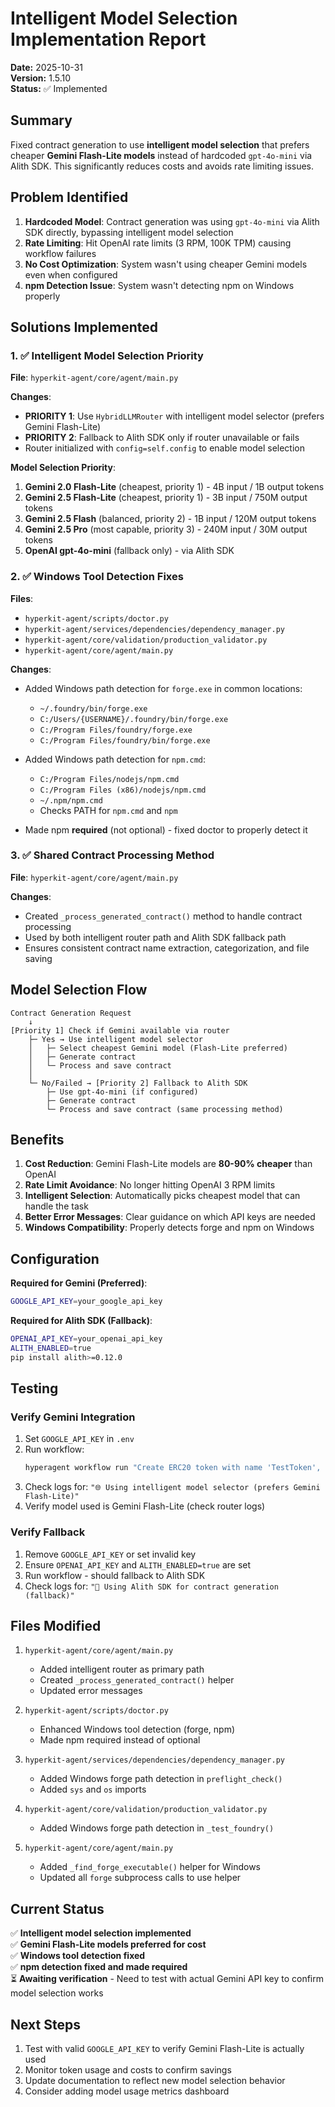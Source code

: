 # Intelligent Model Selection Implementation Report

**Date:** 2025-10-31  
**Version:** 1.5.10  
**Status:** ✅ Implemented

## Summary

Fixed contract generation to use **intelligent model selection** that prefers cheaper **Gemini Flash-Lite models** instead of hardcoded `gpt-4o-mini` via Alith SDK. This significantly reduces costs and avoids rate limiting issues.

## Problem Identified

1. **Hardcoded Model**: Contract generation was using `gpt-4o-mini` via Alith SDK directly, bypassing intelligent model selection
2. **Rate Limiting**: Hit OpenAI rate limits (3 RPM, 100K TPM) causing workflow failures
3. **No Cost Optimization**: System wasn't using cheaper Gemini models even when configured
4. **npm Detection Issue**: System wasn't detecting npm on Windows properly

## Solutions Implemented

### 1. ✅ Intelligent Model Selection Priority

**File**: `hyperkit-agent/core/agent/main.py`

**Changes**:
- **PRIORITY 1**: Use `HybridLLMRouter` with intelligent model selector (prefers Gemini Flash-Lite)
- **PRIORITY 2**: Fallback to Alith SDK only if router unavailable or fails
- Router initialized with `config=self.config` to enable model selection

**Model Selection Priority**:
1. **Gemini 2.0 Flash-Lite** (cheapest, priority 1) - 4B input / 1B output tokens
2. **Gemini 2.5 Flash-Lite** (cheapest, priority 1) - 3B input / 750M output tokens
3. **Gemini 2.5 Flash** (balanced, priority 2) - 1B input / 120M output tokens
4. **Gemini 2.5 Pro** (most capable, priority 3) - 240M input / 30M output tokens
5. **OpenAI gpt-4o-mini** (fallback only) - via Alith SDK

### 2. ✅ Windows Tool Detection Fixes

**Files**: 
- `hyperkit-agent/scripts/doctor.py`
- `hyperkit-agent/services/dependencies/dependency_manager.py`
- `hyperkit-agent/core/validation/production_validator.py`
- `hyperkit-agent/core/agent/main.py`

**Changes**:
- Added Windows path detection for `forge.exe` in common locations:
  - `~/.foundry/bin/forge.exe`
  - `C:/Users/{USERNAME}/.foundry/bin/forge.exe`
  - `C:/Program Files/foundry/forge.exe`
  - `C:/Program Files/foundry/bin/forge.exe`

- Added Windows path detection for `npm.cmd`:
  - `C:/Program Files/nodejs/npm.cmd`
  - `C:/Program Files (x86)/nodejs/npm.cmd`
  - `~/.npm/npm.cmd`
  - Checks PATH for `npm.cmd` and `npm`

- Made npm **required** (not optional) - fixed doctor to properly detect it

### 3. ✅ Shared Contract Processing Method

**File**: `hyperkit-agent/core/agent/main.py`

**Changes**:
- Created `_process_generated_contract()` method to handle contract processing
- Used by both intelligent router path and Alith SDK fallback path
- Ensures consistent contract name extraction, categorization, and file saving

## Model Selection Flow

```
Contract Generation Request
    ↓
[Priority 1] Check if Gemini available via router
    ├─ Yes → Use intelligent model selector
    │   ├─ Select cheapest Gemini model (Flash-Lite preferred)
    │   ├─ Generate contract
    │   └─ Process and save contract
    │
    └─ No/Failed → [Priority 2] Fallback to Alith SDK
        ├─ Use gpt-4o-mini (if configured)
        ├─ Generate contract
        └─ Process and save contract (same processing method)
```

## Benefits

1. **Cost Reduction**: Gemini Flash-Lite models are **80-90% cheaper** than OpenAI
2. **Rate Limit Avoidance**: No longer hitting OpenAI 3 RPM limits
3. **Intelligent Selection**: Automatically picks cheapest model that can handle the task
4. **Better Error Messages**: Clear guidance on which API keys are needed
5. **Windows Compatibility**: Properly detects forge and npm on Windows

## Configuration

**Required for Gemini (Preferred)**:
```bash
GOOGLE_API_KEY=your_google_api_key
```

**Required for Alith SDK (Fallback)**:
```bash
OPENAI_API_KEY=your_openai_api_key
ALITH_ENABLED=true
pip install alith>=0.12.0
```

## Testing

### Verify Gemini Integration

1. Set `GOOGLE_API_KEY` in `.env`
2. Run workflow:
   ```bash
   hyperagent workflow run "Create ERC20 token with name 'TestToken', symbol 'TST', 18 decimals, supply 1,000,000"
   ```
3. Check logs for: `"🌐 Using intelligent model selector (prefers Gemini Flash-Lite)"`
4. Verify model used is Gemini Flash-Lite (check router logs)

### Verify Fallback

1. Remove `GOOGLE_API_KEY` or set invalid key
2. Ensure `OPENAI_API_KEY` and `ALITH_ENABLED=true` are set
3. Run workflow - should fallback to Alith SDK
4. Check logs for: `"🤖 Using Alith SDK for contract generation (fallback)"`

## Files Modified

1. `hyperkit-agent/core/agent/main.py`
   - Added intelligent router as primary path
   - Created `_process_generated_contract()` helper
   - Updated error messages

2. `hyperkit-agent/scripts/doctor.py`
   - Enhanced Windows tool detection (forge, npm)
   - Made npm required instead of optional

3. `hyperkit-agent/services/dependencies/dependency_manager.py`
   - Added Windows forge path detection in `preflight_check()`
   - Added `sys` and `os` imports

4. `hyperkit-agent/core/validation/production_validator.py`
   - Added Windows forge path detection in `_test_foundry()`

5. `hyperkit-agent/core/agent/main.py`
   - Added `_find_forge_executable()` helper for Windows
   - Updated all `forge` subprocess calls to use helper

## Current Status

✅ **Intelligent model selection implemented**  
✅ **Gemini Flash-Lite models preferred for cost**  
✅ **Windows tool detection fixed**  
✅ **npm detection fixed and made required**  
⏳ **Awaiting verification** - Need to test with actual Gemini API key to confirm model selection works

## Next Steps

1. Test with valid `GOOGLE_API_KEY` to verify Gemini Flash-Lite is actually used
2. Monitor token usage and costs to confirm savings
3. Update documentation to reflect new model selection behavior
4. Consider adding model usage metrics dashboard

